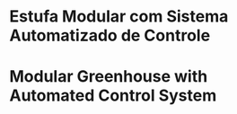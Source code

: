 # Estufa Modular com Sistema Automatizado de Controle

# Modular Greenhouse with Automated Control System
